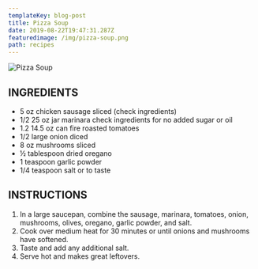 ```yaml
---
templateKey: blog-post
title: Pizza Soup
date: 2019-08-22T19:47:31.287Z
featuredimage: /img/pizza-soup.png
path: recipes
---
```

![Pizza Soup](/img/pizza-soup.png)

## INGREDIENTS

* 5 oz chicken sausage sliced (check ingredients)
* 1/2 25 oz jar marinara check ingredients for no added sugar or oil
* 1.2 14.5 oz can fire roasted tomatoes
* 1/2 large onion diced
* 8 oz mushrooms sliced
* ½ tablespoon dried oregano
* 1 teaspoon garlic powder
* 1/4 teaspoon salt or to taste

## INSTRUCTIONS

1. In a large saucepan, combine the sausage, marinara, tomatoes, onion, mushrooms, olives, oregano, garlic powder, and salt.
2. Cook over medium heat for 30 minutes or until onions and mushrooms have softened.
3. Taste and add any additional salt.
4. Serve hot and makes great leftovers.
